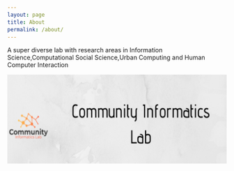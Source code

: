 ```yaml
---
layout: page
title: About
permalink: /about/
---
```


 <div class="post-content">
    <p>A super diverse lab with research areas in Information Science,Computational Social Science,Urban Computing and Human Computer Interaction</p>
	<img src="assets/cil_banner.png">

  </div>
